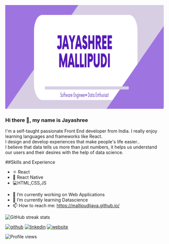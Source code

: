 [<img src='https://github.com/Mallipudijaya/Mallipudijaya/blob/main/JayashreeMallipudi.png' height='330'>](https://mallipudijaya.github.io/)

### Hi there 👋, my name is Jayashree

I'm a self-taught passionate Front End developer from India. I really enjoy learning languages and frameworks like React.<br/>
I design and develop experiences that make people's life easier..<br/>
I believe that data tells us more than just numbers, it helps us understand our users and their desires with the help of data science.

##Skills and Experience
* ⚛ React
* 📱 React Native
* 💻HTML,CSS,JS
- 🔭 I’m currently working on  Web Applications 
- 🌱 I’m currently learning Datascience 
- 📫 How to reach me: https://mallipudijaya.github.io/ 


![GitHub streak stats](https://github-readme-streak-stats.herokuapp.com/?user=Mallipudijaya)  

[<img src='https://cdn.jsdelivr.net/npm/simple-icons@3.0.1/icons/github.svg' alt='github' height='40'>](https://github.com/Mallipudijaya)  [<img src='https://cdn.jsdelivr.net/npm/simple-icons@3.0.1/icons/linkedin.svg' alt='linkedin' height='40'>](https://www.linkedin.com/in/jaya-shree-21647b138/)  [<img src='https://cdn.jsdelivr.net/npm/simple-icons@3.0.1/icons/icloud.svg' alt='website' height='40'>](https://mallipudijaya.github.io/)  


![Profile views](https://gpvc.arturio.dev/Mallipudijaya)  
